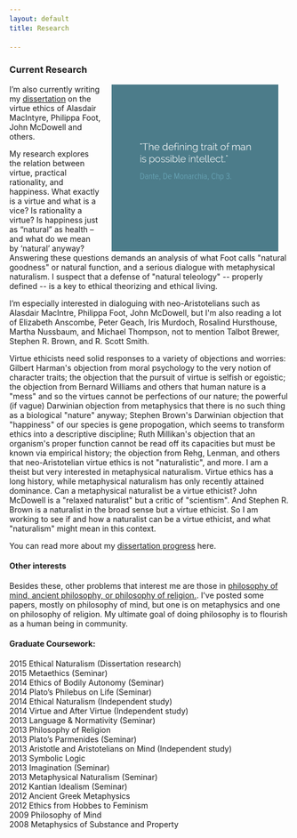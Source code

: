 ```yaml
---
layout: default
title: Research

--- 
```


### Current Research

<img src="/img/possibleintellect.png" alt="dante-intellect" align="right" hspace="20" height="300" width="300">

I’m also currently writing my [dissertation](/fun/phd) on the virtue ethics of Alasdair MacIntyre, Philippa Foot, John McDowell and others. 

My research explores the relation between virtue, practical rationality, and happiness. What exactly is a virtue and what is a vice? Is rationality a virtue? Is happiness just as “natural” as health – and what do we mean by ‘natural’ anyway? Answering these questions demands an analysis of what Foot calls "natural goodness" or natural function, and a serious dialogue with metaphysical naturalism. I suspect that a defense of "natural teleology" -- properly defined -- is a key to ethical theorizing and ethical living.

I’m especially interested in dialoguing with neo-Aristotelians such as Alasdair MacIntre, Philippa Foot, John McDowell, but I'm also reading a lot of Elizabeth Anscombe, Peter Geach, Iris Murdoch, Rosalind Hursthouse, Martha Nussbaum, and Michael Thompson, not to mention Talbot Brewer, Stephen R. Brown, and R. Scott Smith. 

Virtue ethicists need solid responses to a variety of objections and worries: Gilbert Harman's objection from moral psychology to the very notion of character traits; the objection that the pursuit of virtue is selfish or egoistic; the objection from Bernard Williams and others that human nature is a "mess" and so the virtues cannot be perfections of our nature; the powerful (if vague) Darwinian objection from metaphysics that there is no such thing as a biological "nature" anyway; Stephen Brown's Darwinian objection that "happiness" of our species is gene propogation, which seems to transform ethics into a descriptive discipline; Ruth Millikan's objection that an organism's proper function cannot be read off its capacities but must be known via empirical history; the objection from Rehg, Lenman, and others that neo-Aristotelian virtue ethics is not "naturalistic", and more. I am a theist but very interested in metaphysical naturalism. Virtue ethics has a long history, while metaphysical naturalism has only recently attained dominance. Can a metaphysical naturalist be a virtue ethicist? John McDowell is a "relaxed naturalist" but a critic of "scientism". And Stephen R. Brown is a naturalist in the broad sense but a virtue ethicist. So I am working to see if and how a naturalist can be a virtue ethicist, and what "naturalism" might mean in this context. 

You can read more about my [dissertation progress](/fun/phd) here.


#### Other interests ###

Besides these, other problems that interest me are those in [philosophy of mind, ancient philosophy, or philosophy of religion.](https://uky.academia.edu/KeithBuhler). I've posted some papers, mostly on philosophy of mind, but one is on metaphysics and one on philosophy of religion. My ultimate goal of doing philosophy is to flourish as a human being in community.


#### Graduate Coursework: 
2015 Ethical Naturalism (Dissertation research)  
2015 Metaethics (Seminar)   
2014 Ethics of Bodily Autonomy (Seminar)  
2014 Plato’s Philebus on Life (Seminar)  
2014 Ethical Naturalism (Independent study)  
2014 Virtue and After Virtue (Independent study)  
2013 Language & Normativity (Seminar)  
2013 Philosophy of Religion  
2013 Plato’s Parmenides (Seminar)  
2013 Aristotle and Aristotelians on Mind (Independent study)  
2013 Symbolic Logic  
2013 Imagination (Seminar)  
2013 Metaphysical Naturalism (Seminar)  
2012 Kantian Idealism (Seminar)  
2012 Ancient Greek Metaphysics  
2012 Ethics from Hobbes to Feminism  
2009 Philosophy of Mind  
2008 Metaphysics of Substance and Property  